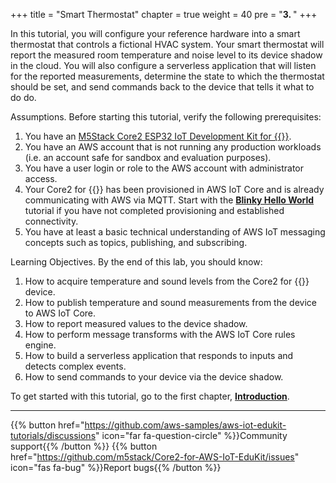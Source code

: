 +++
title = "Smart Thermostat"
chapter = true
weight = 40
pre = "<b>3. </b>"
+++

In this tutorial, you will configure your reference hardware into a smart thermostat that controls a fictional HVAC system. Your smart thermostat will report the measured room temperature and noise level to its device shadow in the cloud. You will also configure a serverless application that will listen for the reported measurements, determine the state to which the thermostat should be set, and send commands back to the device that tells it what to do do. 

Assumptions. Before starting this tutorial, verify the following prerequisites:
1. You have an [M5Stack Core2 ESP32 IoT Development Kit for {{<awsEdukitShort-en>}}](https://www.amazon.com/dp/B08VGRZYJR/).
2. You have an AWS account that is not running any production workloads (i.e. an account safe for sandbox and evaluation purposes).
3. You have a user login or role to the AWS account with administrator access.
4. Your Core2 for {{<awsEdukitLong-en>}} has been provisioned in AWS IoT Core and is already communicating with AWS via MQTT. Start with the [**Blinky Hello World**](/en/blinky-hello-world.html) tutorial if you have not completed provisioning and established connectivity.
5. You have at least a basic technical understanding of AWS IoT messaging concepts such as topics, publishing, and subscribing.

Learning Objectives. By the end of this lab, you should know:
1. How to acquire temperature and sound levels from the Core2 for {{<awsEdukitShort-en>}} device.
2. How to publish temperature and sound measurements from the device to AWS IoT Core.
3. How to report measured values to the device shadow.
4. How to perform message transforms with the AWS IoT Core rules engine.
5. How to build a serverless application that responds to inputs and detects complex events.
6. How to send commands to your device via the device shadow.

To get started with this tutorial, go to the first chapter, [**Introduction**](/en/smart-thermostat/introduction.html).

---
{{% button href="https://github.com/aws-samples/aws-iot-edukit-tutorials/discussions" icon="far fa-question-circle" %}}Community support{{% /button %}} {{% button href="https://github.com/m5stack/Core2-for-AWS-IoT-EduKit/issues" icon="fas fa-bug" %}}Report bugs{{% /button %}}
